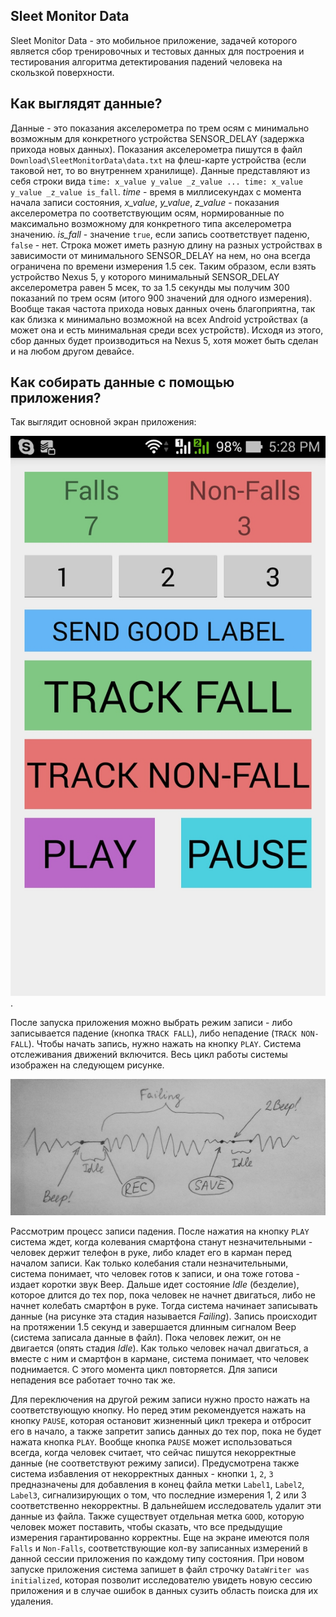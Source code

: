 ## Sleet Monitor Data
Sleet Monitor Data - это мобильное приложение, задачей которого является сбор тренировочных и тестовых данных для построения и тестирования алгоритма детектирования падений человека на скользкой поверхности.

## Как выглядят данные?
Данные - это показания акселерометра по трем осям с минимально возможным для конкретного устройства SENSOR_DELAY (задержка прихода новых данных). Показания акселерометра пишутся в файл `Download\SleetMonitorData\data.txt` на флеш-карте устройства (если таковой нет, то во внутреннем хранилище).
Данные представляют из себя строки вида `time: x_value y_value _z_value ... time: x_value y_value _z_value is_fall`. *time* - время в миллисекундах с момента начала записи состояния, *x_value*, *y_value*, *z_value* - показания акселерометра по соответствующим осям, нормированные по максимально возможному для конкретного типа акселерометра значению. *is_fall* - значение `true`, если запись соответствует паденю, `false` - нет.
Строка может иметь разную длину на разных устройствах в зависимости от минимального SENSOR_DELAY на нем, но она всегда ограничена по времени измерения 1.5 сек. Таким образом, если взять устройство Nexus 5, у которого минимальный SENSOR_DELAY акселерометра равен 5 мсек, то за 1.5 секунды мы получим 300 показаний по трем осям (итого 900 значений для одного измерения). Вообще такая частота прихода новых данных очень благоприятна, так как близка к минимально возможной на всех Android устройствах (а может она и есть минимальная среди всех устройств). Исходя из этого, сбор данных будет производиться на Nexus 5, хотя может быть сделан и на любом другом девайсе.

## Как собирать данные с помощью приложения?
Так выглядит основной экран приложения:

![Скриншот основного экрана](assets/screenshots/MainScreen.jpg).

После запуска приложения можно выбрать режим записи - либо записывается падение (кнопка `TRACK FALL`), либо непадение (`TRACK NON-FALL`). Чтобы начать запись, нужно нажать на кнопку `PLAY`. Система отслеживания движений включится. Весь цикл работы системы изображен на следующем рисунке.

![Tracker lifecycle](assets/TrackerLifeCycle.jpg)

Рассмотрим процесс записи падения. После нажатия на кнопку `PLAY` система ждет, когда колевания смартфона станут незначительными - человек держит телефон в руке, либо кладет его в карман перед началом записи. Как только колебания стали незначительными, система понимает, что человек готов к записи, и она тоже готова - издает коротки звук Beep. Дальше идет состояние *Idle* (безделие), которое длится до тех пор, пока человек не начнет двигаться, либо не начнет колебать смартфон в руке. Тогда система начинает записывать данные (на рисунке эта стадия называется *Failing*). Запись происходит на протяжении 1.5 секунд и завершается длинным сигналом Beep (система записала данные в файл). Пока человек лежит, он не двигается (опять стадия *Idle*). Как только человек начал двигаться, а вместе с ним и смартфон в кармане, система понимает, что человек поднимается. С этого момента цикл повторяется. Для записи непадения все работает точно так же.

Для переключения на другой режим записи нужно просто нажать на соответствующую кнопку. Но перед этим рекомендуется нажать на кнопку `PAUSE`, которая остановит жизненный цикл трекера и отбросит его в начало, а также запретит запись данных до тех пор, пока не будет нажата кнопка `PLAY`. Вообще кнопка `PAUSE` может использоваться всегда, когда человек считает, что сейчас пишутся некорректные данные (не соответствуют режиму записи). Предусмотрена также система избавления от некорректных данных - кнопки `1`, `2`, `3` предназначены для добавления в конец файла метки `Label1`, `Label2`, `Label3`, сигнализирующих о том, что последние измерения 1, 2 или 3 соответственно некорректны. В дальнейшем исследователь удалит эти данные из файла. Также существует отдельная метка `GOOD`, которую человек может поставить, чтобы сказать, что все предыдущие измерения гарантированно корректны.
Еще на экране имеются поля `Falls` и `Non-Falls`, соответствующие кол-ву записанных измерений в данной сессии приложения по каждому типу состояния. При новом запуске приложения система запишет в файл строчку `DataWriter was initialized`, которая позволит исследователю увидеть новую сессию приложения и в случае ошибок в данных сузить область поиска для их удаления.
